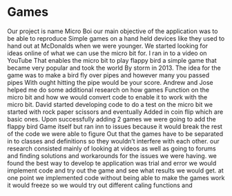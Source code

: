 # Games
Our project is name Micro Boi our main objective of the application was to be able to reproduce 
Simple games on a hand held devices like they used to hand out at McDonalds when we were younger.
We started looking for ideas online of what we can use the micro bit for. I ran in to a video on YouTube
That enables the micro bit to play flappy bird a simple game that became very popular and took the world 
By storm in 2013. The idea for the game was to make a bird fly over pipes and however many you passed pipes
With ought hitting the pipe would be your score. Andrew and Jose helped me do some additional research on how games 
Function on the micro bit and how we would convert code to enable it to work with the micro bit. 
David started developing code to do a test on the micro bit we started with rock paper scissors and eventually
Added in coin flip which are basic ones. Upon successfully adding 2 games we were going to add the flappy bird
Game itself but ran inn to issues because it would break the rest of the code we were able to figure
Out that the games have to be separated in to classes and definitions so they wouldn’t interfere with each other.
our research consisted mainly of looking at videos as well as going to forums and finding solutions and workarounds 
for the issues we were having. we found the best way to develop te application was trial and error we would implement code 
and try out the game and see what results we would get. at one point we implemented code without being able 
to make the games work it would freeze so we would try out different caling functions and 











